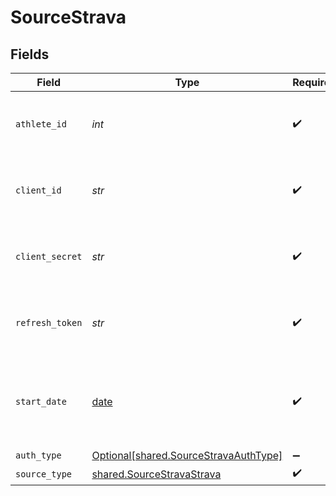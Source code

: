 # SourceStrava


## Fields

| Field                                                                                | Type                                                                                 | Required                                                                             | Description                                                                          | Example                                                                              |
| ------------------------------------------------------------------------------------ | ------------------------------------------------------------------------------------ | ------------------------------------------------------------------------------------ | ------------------------------------------------------------------------------------ | ------------------------------------------------------------------------------------ |
| `athlete_id`                                                                         | *int*                                                                                | :heavy_check_mark:                                                                   | The Athlete ID of your Strava developer application.                                 | 17831421                                                                             |
| `client_id`                                                                          | *str*                                                                                | :heavy_check_mark:                                                                   | The Client ID of your Strava developer application.                                  | 12345                                                                                |
| `client_secret`                                                                      | *str*                                                                                | :heavy_check_mark:                                                                   | The Client Secret of your Strava developer application.                              | fc6243f283e51f6ca989aab298b17da125496f50                                             |
| `refresh_token`                                                                      | *str*                                                                                | :heavy_check_mark:                                                                   | The Refresh Token with the activity: read_all permissions.                           | fc6243f283e51f6ca989aab298b17da125496f50                                             |
| `start_date`                                                                         | [date](https://docs.python.org/3/library/datetime.html#date-objects)                 | :heavy_check_mark:                                                                   | UTC date and time. Any data before this date will not be replicated.                 | 2021-03-01T00:00:00Z                                                                 |
| `auth_type`                                                                          | [Optional[shared.SourceStravaAuthType]](../../models/shared/sourcestravaauthtype.md) | :heavy_minus_sign:                                                                   | N/A                                                                                  |                                                                                      |
| `source_type`                                                                        | [shared.SourceStravaStrava](../../models/shared/sourcestravastrava.md)               | :heavy_check_mark:                                                                   | N/A                                                                                  |                                                                                      |